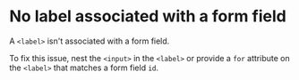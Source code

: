 # No label associated with a form field

A `<label>` isn't associated with a form field.

To fix this issue, nest the `<input>` in the `<label>` or provide a `for` attribute on the `<label>` that matches a form field `id`.
